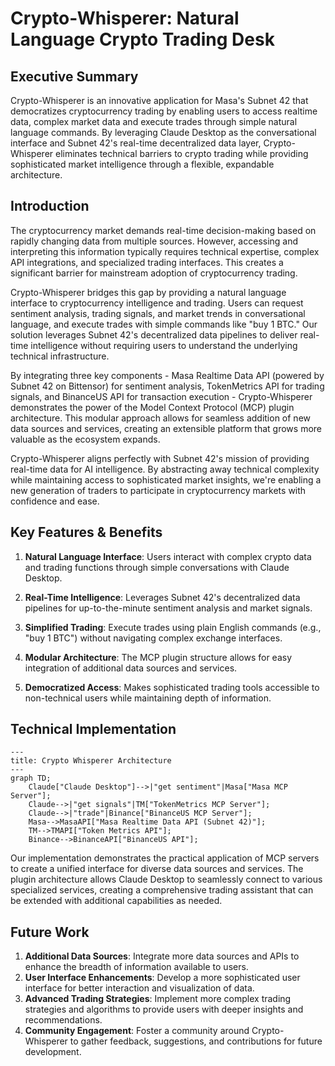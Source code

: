 # Crypto-Whisperer: Natural Language Crypto Trading Desk

## Executive Summary

Crypto-Whisperer is an innovative application for Masa's Subnet 42 that democratizes cryptocurrency 
trading by enabling users to access realtime data, complex market data and execute trades through 
simple natural language commands. By leveraging Claude Desktop as the conversational interface and 
Subnet 42's real-time decentralized data layer, Crypto-Whisperer eliminates technical barriers to 
crypto trading while providing sophisticated market intelligence through a flexible, expandable 
architecture.

## Introduction

The cryptocurrency market demands real-time decision-making based on rapidly changing data from multiple 
sources. However, accessing and interpreting this information typically requires technical expertise, 
complex API integrations, and specialized trading interfaces. This creates a significant barrier for 
mainstream adoption of cryptocurrency trading.

Crypto-Whisperer bridges this gap by providing a natural language interface to cryptocurrency 
intelligence and trading. Users can request sentiment analysis, trading signals, and market trends 
in conversational language, and execute trades with simple commands like "buy 1 BTC." 
Our solution leverages Subnet 42's decentralized data pipelines to deliver real-time intelligence 
without requiring users to understand the underlying technical infrastructure.

By integrating three key components - Masa Realtime Data API (powered by Subnet 42 on Bittensor) 
for sentiment analysis, TokenMetrics API for trading signals, and BinanceUS API for transaction 
execution - Crypto-Whisperer demonstrates the power of the Model Context Protocol (MCP) plugin architecture. 
This modular approach allows for seamless addition of new data sources and services, creating an 
extensible platform that grows more valuable as the ecosystem expands.

Crypto-Whisperer aligns perfectly with Subnet 42's mission of providing real-time data for AI intelligence. 
By abstracting away technical complexity while maintaining access to sophisticated market insights, 
we're enabling a new generation of traders to participate in cryptocurrency markets with confidence and ease.

## Key Features & Benefits

1. **Natural Language Interface**: Users interact with complex crypto data and trading functions through simple conversations with Claude Desktop.

2. **Real-Time Intelligence**: Leverages Subnet 42's decentralized data pipelines for up-to-the-minute sentiment analysis and market signals.

3. **Simplified Trading**: Execute trades using plain English commands (e.g., "buy 1 BTC") without navigating complex exchange interfaces.

4. **Modular Architecture**: The MCP plugin structure allows for easy integration of additional data sources and services.

5. **Democratized Access**: Makes sophisticated trading tools accessible to non-technical users while maintaining depth of information.

## Technical Implementation

```mermaid
---
title: Crypto Whisperer Architecture
---
graph TD;
    Claude["Claude Desktop"]-->|"get sentiment"|Masa["Masa MCP Server"];
    Claude-->|"get signals"|TM["TokenMetrics MCP Server"];
    Claude-->|"trade"|Binance["BinanceUS MCP Server"];
    Masa-->MasaAPI["Masa Realtime Data API (Subnet 42)"];
    TM-->TMAPI["Token Metrics API"];
    Binance-->BinanceAPI["BinanceUS API"];
```

Our implementation demonstrates the practical application of MCP servers to create a unified interface 
for diverse data sources and services. The plugin architecture allows Claude Desktop to seamlessly 
connect to various specialized services, creating a comprehensive trading assistant that can be 
extended with additional capabilities as needed.

## Future Work
1. **Additional Data Sources**: Integrate more data sources and APIs to enhance the breadth of information available to users.
2. **User Interface Enhancements**: Develop a more sophisticated user interface for better interaction and visualization of data.
3. **Advanced Trading Strategies**: Implement more complex trading strategies and algorithms to provide users with deeper insights and recommendations.
4. **Community Engagement**: Foster a community around Crypto-Whisperer to gather feedback, suggestions, and contributions for future development.
